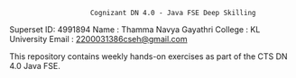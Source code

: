                         Cognizant DN 4.0 - Java FSE Deep Skilling
Superset ID: 4991894
Name : Thamma Navya Gayathri
College : KL University
Email : 2200031386cseh@gmail.com

This repository contains weekly hands-on exercises as part of the CTS DN 4.0 Java FSE.
